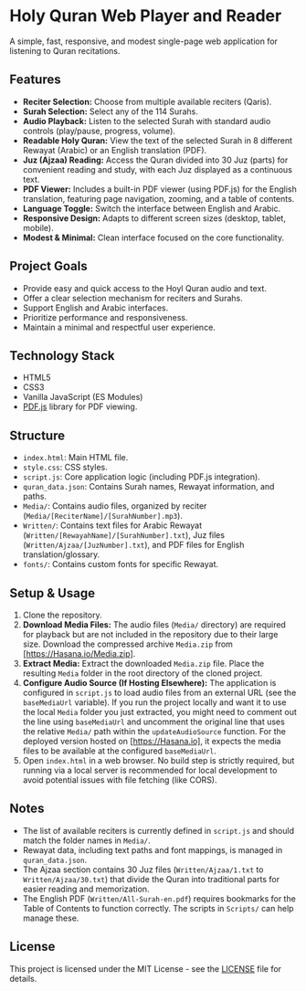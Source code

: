 # Holy Quran Web Player and Reader

A simple, fast, responsive, and modest single-page web application for listening to Quran recitations.

## Features

*   **Reciter Selection:** Choose from multiple available reciters (Qaris).
*   **Surah Selection:** Select any of the 114 Surahs.
*   **Audio Playback:** Listen to the selected Surah with standard audio controls (play/pause, progress, volume).
*   **Readable Holy Quran:** View the text of the selected Surah in 8 different Rewayat (Arabic) or an English translation (PDF).
*   **Juz (Ajzaa) Reading:** Access the Quran divided into 30 Juz (parts) for convenient reading and study, with each Juz displayed as a continuous text.
*   **PDF Viewer:** Includes a built-in PDF viewer (using PDF.js) for the English translation, featuring page navigation, zooming, and a table of contents.
*   **Language Toggle:** Switch the interface between English and Arabic.
*   **Responsive Design:** Adapts to different screen sizes (desktop, tablet, mobile).
*   **Modest & Minimal:** Clean interface focused on the core functionality.

## Project Goals

*   Provide easy and quick access to the Hoyl Quran audio and text.
*   Offer a clear selection mechanism for reciters and Surahs.
*   Support English and Arabic interfaces.
*   Prioritize performance and responsiveness.
*   Maintain a minimal and respectful user experience.

## Technology Stack

*   HTML5
*   CSS3
*   Vanilla JavaScript (ES Modules)
*   [PDF.js](https://mozilla.github.io/pdf.js/) library for PDF viewing.

## Structure

*   `index.html`: Main HTML file.
*   `style.css`: CSS styles.
*   `script.js`: Core application logic (including PDF.js integration).
*   `quran_data.json`: Contains Surah names, Rewayat information, and paths.
*   `Media/`: Contains audio files, organized by reciter (`Media/[ReciterName]/[SurahNumber].mp3`).
*   `Written/`: Contains text files for Arabic Rewayat (`Written/[RewayahName]/[SurahNumber].txt`), Juz files (`Written/Ajzaa/[JuzNumber].txt`), and PDF files for English translation/glossary.
*   `fonts/`: Contains custom fonts for specific Rewayat.


## Setup & Usage

1.  Clone the repository.
2.  **Download Media Files:** The audio files (`Media/` directory) are required for playback but are not included in the repository due to their large size. Download the compressed archive `Media.zip` from [https://Hasana.io/Media.zip].
3.  **Extract Media:** Extract the downloaded `Media.zip` file. Place the resulting `Media` folder in the root directory of the cloned project.
4.  **Configure Audio Source (If Hosting Elsewhere):** The application is configured in `script.js` to load audio files from an external URL (see the `baseMediaUrl` variable). If you run the project locally and want it to use the local `Media` folder you just extracted, you might need to comment out the line using `baseMediaUrl` and uncomment the original line that uses the relative `Media/` path within the `updateAudioSource` function. For the deployed version hosted on [https://Hasana.io], it expects the media files to be available at the configured `baseMediaUrl`.
5.  Open `index.html` in a web browser. No build step is strictly required, but running via a local server is recommended for local development to avoid potential issues with file fetching (like CORS).

## Notes

*   The list of available reciters is currently defined in `script.js` and should match the folder names in `Media/`.
*   Rewayat data, including text paths and font mappings, is managed in `quran_data.json`.
*   The Ajzaa section contains 30 Juz files (`Written/Ajzaa/1.txt` to `Written/Ajzaa/30.txt`) that divide the Quran into traditional parts for easier reading and memorization.
*   The English PDF (`Written/All-Surah-en.pdf`) requires bookmarks for the Table of Contents to function correctly. The scripts in `Scripts/` can help manage these.

## License

This project is licensed under the MIT License - see the [LICENSE](LICENSE) file for details.
